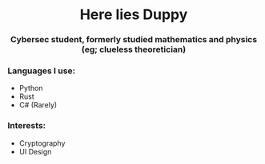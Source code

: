 <h1 align="center">Here lies Duppy</h1>
<h3 align="center">Cybersec student, formerly studied mathematics and physics (eg; clueless theoretician)</h3>



### Languages I use:
- Python
- Rust
- C# (Rarely)


### Interests:
- Cryptography
- UI Design
